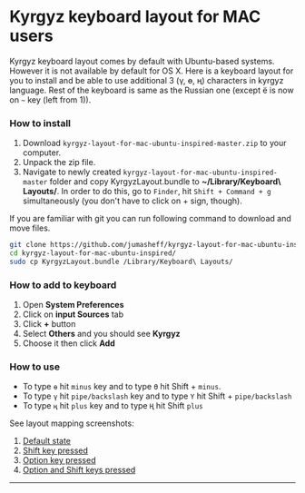 # Kyrgyz keyboard layout for MAC users

Kyrgyz keyboard layout comes by default with Ubuntu-based systems. However it is not available by default for OS X. Here is a keyboard layout for you to install and be able to use additional 3 (ү, ө, ң) characters in kyrgyz language. Rest of the keyboard is same as the Russian one (except ё is now on `~` key (left from 1)).

### How to install
1. Download `kyrgyz-layout-for-mac-ubuntu-inspired-master.zip` to your computer.
2. Unpack the zip file. 
3. Navigate to newly created `kyrgyz-layout-for-mac-ubuntu-inspired-master` folder and copy KyrgyzLayout.bundle to **~/Library/Keyboard\ Layouts/**. In order to do this, go to `Finder`, hit `Shift + Command + g` simultaneously (you don't have to click on + sign, though).

If you are familiar with git you can run following command to download and move files.

```sh
git clone https://github.com/jumasheff/kyrgyz-layout-for-mac-ubuntu-inspired.git
cd kyrgyz-layout-for-mac-ubuntu-inspired/
sudo cp KyrgyzLayout.bundle /Library/Keyboard\ Layouts/
```

### How to add to keyboard 

1. Open **System Preferences**
2. Click on **input Sources** tab
3. Click **+** button
4. Select **Others** and you should see **Kyrgyz**
5. Choose it then click **Add**

### How to use
 - To type `ө` hit `minus` key and to type `Ө` hit Shift + `minus`.
 - To type `ү` hit `pipe/backslash` key and to type `Ү` hit Shift + `pipe/backslash`
 - To type `ң` hit `plus` key and to type `Ң` hit Shift `plus` 


See layout mapping screenshots:
1. [Default state](0_default.png)
2. [Shift key pressed](1_shift.png)
3. [Option key pressed](2_option.png)
4. [Option and Shift keys pressed](3_option_shift.png)
---

